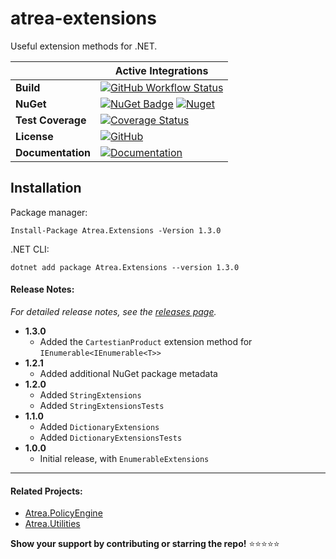 # atrea-extensions
Useful extension methods for .NET.

|     |  **Active Integrations**   |
| --- | --- |
| **Build** | [![GitHub Workflow Status](https://img.shields.io/github/workflow/status/itabaiyu/atrea-extensions/dotnetcore)](https://github.com/itabaiyu/atrea-extensions/actions?query=workflow%3Adotnetcore)
| **NuGet** | [![NuGet Badge](https://buildstats.info/nuget/atrea.extensions)](https://www.nuget.org/packages/atrea.extensions/) [![Nuget](https://img.shields.io/nuget/v/atrea.extensions)](https://www.nuget.org/packages/Atrea.Extensions/)
| **Test Coverage** | [![Coverage Status](https://coveralls.io/repos/github/itabaiyu/atrea-extensions/badge.svg?branch=master)](https://coveralls.io/github/itabaiyu/atrea-extensions?branch=master)
| **License**  |  [![GitHub](https://img.shields.io/github/license/itabaiyu/atrea-extensions)](https://github.com/itabaiyu/atrea-extensions/blob/master/LICENSE)
| **Documentation** | [![Documentation](https://img.shields.io/badge/%F0%9F%93%84-documentation-informational)](https://github.com/itabaiyu/atrea-extensions/blob/master/documentation/Atrea-Extensions.md)

## Installation

Package manager:
```
Install-Package Atrea.Extensions -Version 1.3.0
```

.NET CLI:
```
dotnet add package Atrea.Extensions --version 1.3.0
```

#### Release Notes:

*For detailed release notes, see the [releases page](https://github.com/itabaiyu/atrea-extensions/releases).*

- **1.3.0**
  - Added the `CartestianProduct` extension method for `IEnumerable<IEnumerable<T>>`
- **1.2.1**
  - Added additional NuGet package metadata
- **1.2.0**
  - Added `StringExtensions`
  - Added `StringExtensionsTests`
- **1.1.0**
  - Added `DictionaryExtensions`
  - Added `DictionaryExtensionsTests`
- **1.0.0**
  - Initial release, with `EnumerableExtensions`
  
---
  
#### Related Projects:

* [Atrea.PolicyEngine](https://github.com/itabaiyu/atrea-policyengine)
* [Atrea.Utilities](https://github.com/itabaiyu/atrea-utilities)

**Show your support by contributing or starring the repo!** :star::star::star::star::star: 
